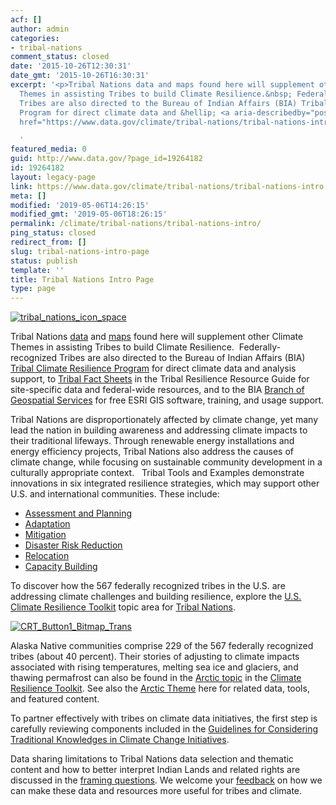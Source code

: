 ```yaml
---
acf: []
author: admin
categories:
- tribal-nations
comment_status: closed
date: '2015-10-26T12:30:31'
date_gmt: '2015-10-26T16:30:31'
excerpt: '<p>Tribal Nations data and maps found here will supplement other Climate
  Themes in assisting Tribes to build Climate Resilience.&nbsp; Federally-recognized
  Tribes are also directed to the Bureau of Indian Affairs (BIA) Tribal Climate Resilience
  Program for direct climate data and &hellip; <a aria-describedby="post-title-19264182"
  href="https://www.data.gov/climate/tribal-nations/tribal-nations-intro">Continued</a></p>

  '
featured_media: 0
guid: http://www.data.gov/?page_id=19264182
id: 19264182
layout: legacy-page
link: https://www.data.gov/climate/tribal-nations/tribal-nations-intro
meta: []
modified: '2019-05-06T14:26:15'
modified_gmt: '2019-05-06T18:26:15'
permalink: /climate/tribal-nations/tribal-nations-intro/
ping_status: closed
redirect_from: []
slug: tribal-nations-intro-page
status: publish
template: ''
title: Tribal Nations Intro Page
type: page
---
```

[![tribal_nations_icon_space](https://s3.amazonaws.com/bsp-ocsit-prod-east-appdata/datagov/wordpress/2015/10/tribal_icon_alt.png)](https://s3.amazonaws.com/bsp-ocsit-prod-east-appdata/datagov/wordpress/2015/10/tribal_icon_alt.png)


Tribal Nations [data](https://www.data.gov/climate/tribal-nations/data-page) and [maps](https://www.data.gov/climate/tribal-nations/tribal-nations-maps) found here will supplement other Climate Themes in assisting Tribes to build Climate Resilience.  Federally-recognized Tribes are also directed to the Bureau of Indian Affairs (BIA) [Tribal Climate Resilience Program](https://www.bia.gov/WhoWeAre/BIA/climatechange/) for direct climate data and analysis support, to [Tribal Fact Sheets](https://www.bia.gov/WhoWeAre/BIA/climatechange/Resources/Tribes/index.htm) in the Tribal Resilience Resource Guide for site-specific data and federal-wide resources, and to the BIA [Branch of Geospatial Services](http://www.bia.gov/WhatWeDo/ServiceOverview/Geospatial/index.htm) for free ESRI GIS software, training, and usage support.


Tribal Nations are disproportionately affected by climate change, yet many lead the nation in building awareness and addressing climate impacts to their traditional lifeways. Through renewable energy installations and energy efficiency projects, Tribal Nations also address the causes of climate change, while focusing on sustainable community development in a culturally appropriate context.   Tribal Tools and Examples demonstrate innovations in six integrated resilience strategies, which may support other U.S. and international communities. These include:


* [Assessment and Planning](https://toolkit.climate.gov/topics/tribal-nations/assessment-and-planning)
* [Adaptation](https://toolkit.climate.gov/topics/tribal-nations/adaptation)
* [Mitigation](https://toolkit.climate.gov/topics/tribal-nations/mitigation)
* [Disaster Risk Reduction](https://toolkit.climate.gov/topics/tribal-nations/disaster-risk-reduction)
* [Relocation](https://toolkit.climate.gov/topics/tribal-nations/relocation)
* [Capacity Building](https://toolkit.climate.gov/topics/tribal-nations/capacity-building)


To discover how the 567 federally recognized tribes in the U.S. are addressing climate challenges and building resilience, explore the [U.S. Climate Resilience Toolkit](http://toolkit.climate.gov/) topic area for [Tribal Nations](https://toolkit.climate.gov/topics/tribal-nations).  

[![CRT_Button1_Bitmap_Trans](https://bsp-ocsit-prod-east-appdata.s3.us-east-1.amazonaws.com/datagov/wordpress/2014/03/CRT_Button1_Bitmap_Trans.png)](http://toolkit.climate.gov/)


Alaska Native communities comprise 229 of the 567 federally recognized tribes (about 40 percent). Their stories of adjusting to climate impacts associated with rising temperatures, melting sea ice and glaciers, and thawing permafrost can also be found in the [Arctic topic](https://toolkit.climate.gov/regions/alaska-and-arctic) in the [Climate Resilience Toolkit](http://toolkit.climate.gov/). See also the [Arctic Theme](http://www.data.gov/climate/arctic/) here for related data, tools, and featured content.


To partner effectively with tribes on climate data initiatives, the first step is carefully reviewing components included in the [Guidelines for Considering Traditional Knowledges in Climate Change Initiatives](https://toolkit.climate.gov/tool/guidelines-considering-traditional-knowledges-climate-change-initiatives).


Data sharing limitations to Tribal Nations data selection and thematic content and how to better interpret Indian Lands and related rights are discussed in the [framing questions](http://www.data.gov/climate/tribal-nations/framing-questions). We welcome your [feedback](http://www.data.gov/climate/climate-feedback/) on how we can make these data and resources more useful for tribes and climate.


